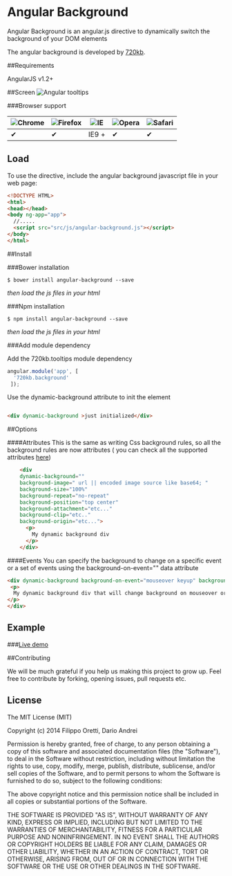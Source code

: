 Angular Background
==================


Angular Background is an angular.js directive to dynamically switch the background of your DOM elements


The angular background is developed by [720kb](http://720kb.net).

##Requirements


AngularJS v1.2+

##Screen
![Angular tooltips](http://i.imgur.com/5zKnVTB.png)

###Browser support


![Chrome](https://raw.github.com/alrra/browser-logos/master/chrome/chrome_48x48.png) | ![Firefox](https://raw.github.com/alrra/browser-logos/master/firefox/firefox_48x48.png) | ![IE](https://raw.github.com/alrra/browser-logos/master/internet-explorer/internet-explorer_48x48.png) | ![Opera](https://raw.github.com/alrra/browser-logos/master/opera/opera_48x48.png) | ![Safari](https://raw.github.com/alrra/browser-logos/master/safari/safari_48x48.png)
--- | --- | --- | --- | --- |
 ✔ | ✔ | IE9 + | ✔ | ✔ |


## Load

To use the directive, include the angular background javascript file in your web page:

```html
<!DOCTYPE HTML>
<html>
<head></head>
<body ng-app="app">
  //.....
  <script src="src/js/angular-background.js"></script>
</body>
</html>
```

##Install

###Bower installation

```
$ bower install angular-background --save
```

_then load the js files in your html_

###Npm installation

```
$ npm install angular-background --save
```

_then load the js files in your html_

###Add module dependency

Add the 720kb.tooltips module dependency

```js
angular.module('app', [
  '720kb.background'
 ]);
```


Use the dynamic-background attribute to init the element

```html

<div dynamic-background >just initialized</div>

```
##Options

####Attributes
This is the same as writing Css background rules, so all the background rules are now attributes ( you can check all the supported attributes [here](https://developer.mozilla.org/en-US/docs/Web/CSS/background))

```html
	<div
	dynamic-background=""
	background-image=" url || encoded image source like base64; "
	background-size="100%"
	background-repeat="no-repeat"
	background-position="top center"
	background-attachment="etc..."
	background-clip="etc.."
	background-origin="etc...">
      <p>
        My dynamic background div
      </p>
    </div>
```

####Events
You can specify the background to change on a specific event or a set of events using the background-on-event="" data attribute
  ```html
  <div dynamic-background background-on-event="mouseover keyup" background-image=" url OR encoded image source like base64; ">
   <p>
    My dynamic background div that will change background on mouseover or keyup
  </p>
</div>
```

## Example

###[Live demo](https://720kb.github.io/angular-background)

##Contributing

We will be much grateful if you help us making this project to grow up.
Feel free to contribute by forking, opening issues, pull requests etc.

## License

The MIT License (MIT)

Copyright (c) 2014 Filippo Oretti, Dario Andrei

Permission is hereby granted, free of charge, to any person obtaining a copy of this software and associated documentation files (the "Software"), to deal in the Software without restriction, including without limitation the rights to use, copy, modify, merge, publish, distribute, sublicense, and/or sell copies of the Software, and to permit persons to whom the Software is furnished to do so, subject to the following conditions:

The above copyright notice and this permission notice shall be included in all copies or substantial portions of the Software.

THE SOFTWARE IS PROVIDED "AS IS", WITHOUT WARRANTY OF ANY KIND, EXPRESS OR IMPLIED, INCLUDING BUT NOT LIMITED TO THE WARRANTIES OF MERCHANTABILITY, FITNESS FOR A PARTICULAR PURPOSE AND NONINFRINGEMENT. IN NO EVENT SHALL THE AUTHORS OR COPYRIGHT HOLDERS BE LIABLE FOR ANY CLAIM, DAMAGES OR OTHER LIABILITY, WHETHER IN AN ACTION OF CONTRACT, TORT OR OTHERWISE, ARISING FROM, OUT OF OR IN CONNECTION WITH THE SOFTWARE OR THE USE OR OTHER DEALINGS IN THE SOFTWARE.
